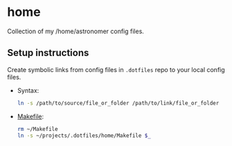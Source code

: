 # home

Collection of my /home/astronomer config files.

## Setup instructions

Create symbolic links from config files in `.dotfiles` repo to your local config files.

- Syntax:

  ```bash
  ln -s /path/to/source/file_or_folder /path/to/link/file_or_folder
  ```

- [Makefile](./Makefile):

  ```bash
  rm ~/Makefile
  ln -s ~/projects/.dotfiles/home/Makefile $_
  ```
